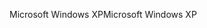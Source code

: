 <span data-ttu-id="e1d91-101">Microsoft Windows XP</span><span class="sxs-lookup"><span data-stu-id="e1d91-101">Microsoft Windows XP</span></span>